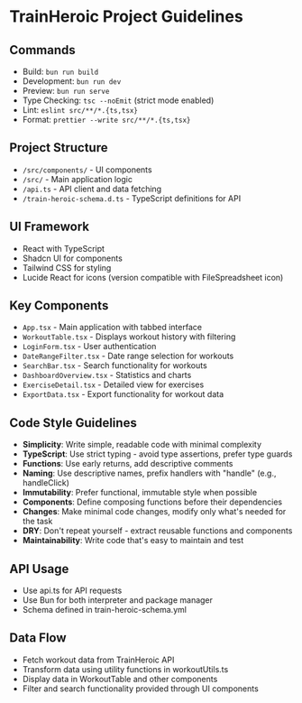 # TrainHeroic Project Guidelines

## Commands

- Build: `bun run build`
- Development: `bun run dev`
- Preview: `bun run serve`
- Type Checking: `tsc --noEmit` (strict mode enabled)
- Lint: `eslint src/**/*.{ts,tsx}`
- Format: `prettier --write src/**/*.{ts,tsx}`

## Project Structure

- `/src/components/` - UI components
- `/src/` - Main application logic
- `/api.ts` - API client and data fetching
- `/train-heroic-schema.d.ts` - TypeScript definitions for API

## UI Framework

- React with TypeScript
- Shadcn UI for components
- Tailwind CSS for styling
- Lucide React for icons (version compatible with FileSpreadsheet icon)

## Key Components

- `App.tsx` - Main application with tabbed interface
- `WorkoutTable.tsx` - Displays workout history with filtering
- `LoginForm.tsx` - User authentication
- `DateRangeFilter.tsx` - Date range selection for workouts
- `SearchBar.tsx` - Search functionality for workouts
- `DashboardOverview.tsx` - Statistics and charts
- `ExerciseDetail.tsx` - Detailed view for exercises
- `ExportData.tsx` - Export functionality for workout data

## Code Style Guidelines

- **Simplicity**: Write simple, readable code with minimal complexity
- **TypeScript**: Use strict typing - avoid type assertions, prefer type guards
- **Functions**: Use early returns, add descriptive comments
- **Naming**: Use descriptive names, prefix handlers with "handle" (e.g., handleClick)
- **Immutability**: Prefer functional, immutable style when possible
- **Components**: Define composing functions before their dependencies
- **Changes**: Make minimal code changes, modify only what's needed for the task
- **DRY**: Don't repeat yourself - extract reusable functions and components
- **Maintainability**: Write code that's easy to maintain and test

## API Usage

- Use api.ts for API requests
- Use Bun for both interpreter and package manager
- Schema defined in train-heroic-schema.yml

## Data Flow

- Fetch workout data from TrainHeroic API
- Transform data using utility functions in workoutUtils.ts
- Display data in WorkoutTable and other components
- Filter and search functionality provided through UI components
